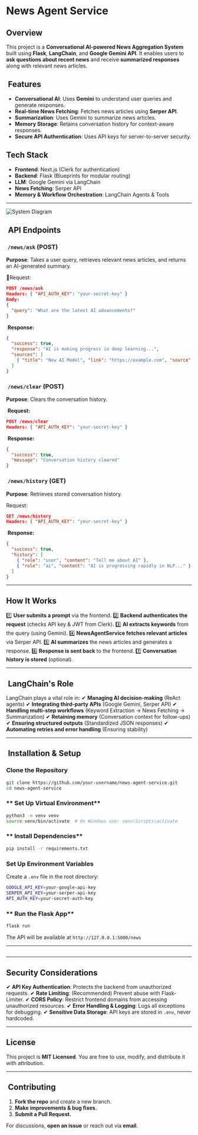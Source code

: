 # News Agent Service

## Overview

This project is a **Conversational AI-powered News Aggregation System** built using **Flask**, **LangChain**, and **Google Gemini API**. It enables users to **ask questions about recent news** and receive **summarized responses** along with relevant news articles.

##  Features

- **Conversational AI**: Uses **Gemini** to understand user queries and generate responses.
- **Real-time News Fetching**: Fetches news articles using **Serper API**.
- **Summarization**: Uses Gemini to summarize news articles.
- **Memory Storage**: Retains conversation history for context-aware responses.
- **Secure API Authentication**: Uses API keys for server-to-server security.

## Tech Stack

- **Frontend**: Next.js (Clerk for authentication)
- **Backend**: Flask (Blueprints for modular routing)
- **LLM**: Google Gemini via LangChain
- **News Fetching**: Serper API
- **Memory & Workflow Orchestration**: LangChain Agents & Tools

---
![System Diagram](assets/news-agent-diagram.png)

##  API Endpoints

###  `/news/ask` (POST)

**Purpose**: Takes a user query, retrieves relevant news articles, and returns an AI-generated summary.

📌Request:

```json
POST /news/ask
Headers: { "API_AUTH_KEY": "your-secret-key" }
Body:
{
  "query": "What are the latest AI advancements?"
}
```

 **Response:**

```json
{
  "success": true,
  "response": "AI is making progress in deep learning...",
  "sources": [
    { "title": "New AI Model", "link": "https://example.com", "source": "TechCrunch" }
  ]
}
```

###  `/news/clear` (POST)

**Purpose**: Clears the conversation history.

 **Request:**

```json
POST /news/clear
Headers: { "API_AUTH_KEY": "your-secret-key" }
```

 **Response:**

```json
{
  "success": true,
  "message": "Conversation history cleared"
}
```

###  `/news/history` (GET)

**Purpose**: Retrieves stored conversation history.

Request:

```json
GET /news/history
Headers: { "API_AUTH_KEY": "your-secret-key" }
```

 **Response:**

```json
{
  "success": true,
  "history": [
    { "role": "user", "content": "Tell me about AI" },
    { "role": "ai", "content": "AI is progressing rapidly in NLP..." }
  ]
}
```

---

## How It Works

1️⃣ **User submits a prompt** via the frontend. 2️⃣ **Backend authenticates the request** (checks API key & JWT from Clerk). 3️⃣ **AI extracts keywords** from the query (using Gemini). 4️⃣ **NewsAgentService fetches relevant articles** via Serper API. 5️⃣ **AI summarizes** the news articles and generates a response. 6️⃣ **Response is sent back** to the frontend. 7️⃣ **Conversation history is stored** (optional).

---

##  LangChain's Role

LangChain plays a vital role in: ✔ **Managing AI decision-making** (ReAct agents) ✔ **Integrating third-party APIs** (Google Gemini, Serper API) ✔ **Handling multi-step workflows** (Keyword Extraction → News Fetching → Summarization) ✔ **Retaining memory** (Conversation context for follow-ups) ✔ **Ensuring structured outputs** (Standardized JSON responses) ✔ **Automating retries and error handling** (Ensuring stability)

---

##  Installation & Setup

### **Clone the Repository**

```bash
git clone https://github.com/your-username/news-agent-service.git
cd news-agent-service
```

### \*\* Set Up Virtual Environment\*\*

```bash
python3 -m venv venv
source venv/bin/activate  # On Windows use: venv\Scripts\activate
```

### \*\* Install Dependencies\*\*

```bash
pip install -r requirements.txt
```

### **Set Up Environment Variables**

Create a `.env` file in the root directory:

```bash
GOOGLE_API_KEY=your-google-api-key
SERPER_API_KEY=your-serper-api-key
API_AUTH_KEY=your-secret-auth-key
```

### ** Run the Flask App**

```bash
flask run
```

The API will be available at `http://127.0.0.1:5000/news`

---

##
---

## Security Considerations

✔ **API Key Authentication**: Protects the backend from unauthorized requests. ✔ **Rate Limiting**: (Recommended) Prevent abuse with Flask-Limiter. ✔ **CORS Policy**: Restrict frontend domains from accessing unauthorized resources. ✔ **Error Handling & Logging**: Logs all exceptions for debugging. ✔ **Sensitive Data Storage**: API keys are stored in `.env`, never hardcoded.

---

## License

This project is **MIT Licensed**. You are free to use, modify, and distribute it with attribution.

---

##  Contributing

1. **Fork the repo** and create a new branch.
2. **Make improvements & bug fixes.**
3. **Submit a Pull Request.**

For discussions, **open an issue** or reach out via **email**.




